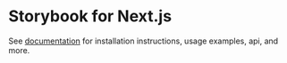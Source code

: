 # Storybook for Next.js

See [documentation](https://storybook.js.org/docs/get-started/nextjs) for installation instructions, usage examples, api, and more.